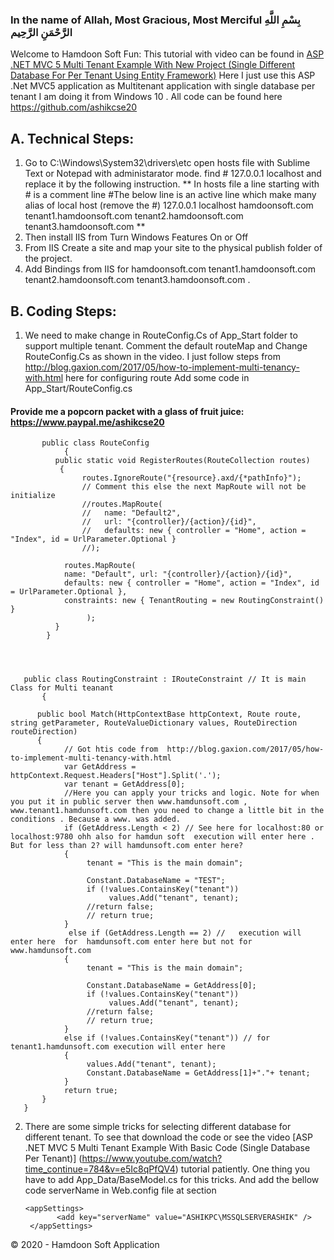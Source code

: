 ### In the name of Allah, Most Gracious, Most Merciful بِسْمِ اللَّهِ الرَّحْمَنِ الرَّحِيم 
Welcome to Hamdoon Soft Fun:
This tutorial with video can be found in [ASP .NET MVC 5 Multi Tenant Example With New Project (Single Different Database For Per Tenant Using Entity Framework)](https://submitmysites.blogspot.com/2018/09/in-name-of-allah-most-gracious-most.html)
Here I just use this ASP .Net MVC5 application as Multitenant application with single database per tenant
I am doing it from Windows 10 .
All code can be found here https://github.com/ashikcse20
## A. Technical Steps:
1. Go to C:\Windows\System32\drivers\etc open hosts file with Sublime Text or Notepad with administarator mode. find # 127.0.0.1 localhost and replace it by the following instruction.
 ** In hosts file a line starting with # is a comment line #The below line is an active line which make many alias of local host (remove the #) 127.0.0.1 localhost hamdoonsoft.com tenant1.hamdoonsoft.com tenant2.hamdoonsoft.com tenant3.hamdoonsoft.com **
2. Then install IIS from Turn Windows Features On or Off
3. From IIS Create a site and map your site to the physical publish folder of the project.
4. Add Bindings from IIS for hamdoonsoft.com tenant1.hamdoonsoft.com tenant2.hamdoonsoft.com tenant3.hamdoonsoft.com .

## B. Coding Steps:
1. We need to make change in RouteConfig.Cs of App_Start folder to support multiple tenant. Comment the default routeMap and Change RouteConfig.Cs as shown in the video. I just follow steps from http://blog.gaxion.com/2017/05/how-to-implement-multi-tenancy-with.html here for configuring route
Add some code in App_Start/RouteConfig.cs

#### Provide me a popcorn packet with a glass of fruit juice: https://www.paypal.me/ashikcse20 





           public class RouteConfig
	            {
		      public static void RegisterRoutes(RouteCollection routes)
		       {
					routes.IgnoreRoute("{resource}.axd/{*pathInfo}");
					// Comment this else the next MapRoute will not be initialize 
					//routes.MapRoute(
					//	 name: "Default2",
					//	 url: "{controller}/{action}/{id}",
					//	 defaults: new { controller = "Home", action = "Index", id = UrlParameter.Optional }
					//);

				routes.MapRoute(
				name: "Default", url: "{controller}/{action}/{id}",
				defaults: new { controller = "Home", action = "Index", id = UrlParameter.Optional },
				constraints: new { TenantRouting = new RoutingConstraint() }
					 );
		      }
	        }

	   
       
       
       public class RoutingConstraint : IRouteConstraint // It is main Class for Multi teanant
	       { 

		  public bool Match(HttpContextBase httpContext, Route route, string getParameter, RouteValueDictionary values, RouteDirection routeDirection)
		  {
				// Got htis code from  http://blog.gaxion.com/2017/05/how-to-implement-multi-tenancy-with.html
				var GetAddress = httpContext.Request.Headers["Host"].Split('.'); 
				var tenant = GetAddress[0];
				//Here you can apply your tricks and logic. Note for when you put it in public server then www.hamdunsoft.com , www.tenant1.hamdunsoft.com then you need to change a little bit in the conditions . Because a www. was added.
				if (GetAddress.Length < 2) // See here for localhost:80 or localhost:9780 ohh also for hamdun soft  execution will enter here . But for less than 2? will hamdunsoft.com enter here?
				{
					 tenant = "This is the main domain";

					 Constant.DatabaseName = "TEST";
					 if (!values.ContainsKey("tenant"))
						  values.Add("tenant", tenant);
					 //return false;
					 // return true;
				}
				 else if (GetAddress.Length == 2) //   execution will enter here  for  hamdunsoft.com enter here but not for www.hamdunsoft.com
				{
					 tenant = "This is the main domain";

					 Constant.DatabaseName = GetAddress[0];  
					 if (!values.ContainsKey("tenant"))
						  values.Add("tenant", tenant);
					 //return false;
					 // return true;
				}
				else if (!values.ContainsKey("tenant")) // for tenant1.hamdunsoft.com execution will enter here
				{
					 values.Add("tenant", tenant);
					 Constant.DatabaseName = GetAddress[1]+"."+ tenant;
				}
				return true;
		   }
	   }
     
2. There are some simple tricks for selecting different database for different tenant. To see that download the code or see the video [ASP .NET MVC 5 Multi Tenant Example With Basic Code (Single Database Per Tenant)] (https://www.youtube.com/watch?time_continue=784&v=e5Ic8qPfQV4) tutorial patiently.
One thing you have to add App_Data/BaseModel.cs for this tricks.
And add the bellow code serverName in Web.config file at section <appSettings>
  
       <appSettings> 
              <add key="serverName" value="ASHIKPC\MSSQLSERVERASHIK" /> 
        </appSettings>
  
© 2020 - Hamdoon Soft Application
